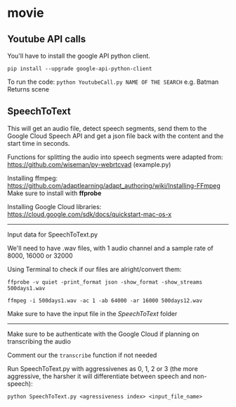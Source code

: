 # movie


**Youtube API calls**
----
You'll have to install the google API python client.

`pip install --upgrade google-api-python-client`


To run the code:
`python YoutubeCall.py NAME OF THE SEARCH`
e.g. Batman Returns scene

**SpeechToText**
----
This will get an audio file, detect speech segments, send them to the Google Cloud Speech API and get a json file back with the content and the start time in seconds.

Functions for splitting the audio into speech segments were adapted from: https://github.com/wiseman/py-webrtcvad (example.py)


Installing ffmpeg: https://github.com/adaptlearning/adapt_authoring/wiki/Installing-FFmpeg  Make sure to install with **ffprobe**

Installing Google Cloud libraries: https://cloud.google.com/sdk/docs/quickstart-mac-os-x

-------------------------------
Input data for SpeechToText.py

We'll need to have .wav files, with 1 audio channel and a sample rate of 8000, 16000 or 32000

Using Terminal to check if our files are alright/convert them:

`ffprobe -v quiet -print_format json -show_format -show_streams 500days1.wav`

`ffmpeg -i 500days1.wav -ac 1 -ab 64000 -ar 16000 500days12.wav`


Make sure to have the input file in the _SpeechToText_ folder

------------------------------------

Make sure to be authenticate with the Google Cloud if planning on transcribing the audio

Comment our the `transcribe` function if not needed

Run SpeechToText.py with aggressivenes as 0, 1, 2 or 3 (the more aggressive, the harsher it will differentiate between speech and non-speech):

`python SpeechToText.py <agressiveness index> <input_file_name>`
